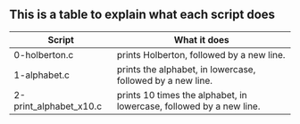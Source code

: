 ## This is a table to explain what each script does

Script | What it does
------ | ------------
0-holberton.c | prints Holberton, followed by a new line.
1-alphabet.c | prints the alphabet, in lowercase, followed by a new line.
2-print_alphabet_x10.c | prints 10 times the alphabet, in lowercase, followed by a new line.
